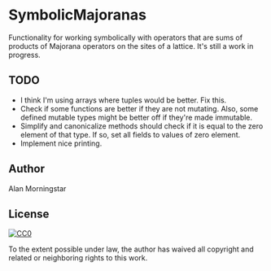 # SymbolicMajoranas

Functionality for working symbolically with operators that are sums of products of Majorana operators on the sites of a lattice. It's still a work in progress.

## TODO
- I think I'm using arrays where tuples would be better. Fix this.
- Check if some functions are better if they are not mutating. Also, some defined mutable types might be better off if they're made immutable.
- Simplify and canonicalize methods should check if it is equal to the zero element of that type. If so, set all fields to values of zero element.
- Implement nice printing.

## Author

Alan Morningstar

## License

[![CC0](https://licensebuttons.net/p/zero/1.0/88x31.png)](https://creativecommons.org/publicdomain/zero/1.0/)

To the extent possible under law, the author has waived all copyright and related or neighboring rights to this work.
